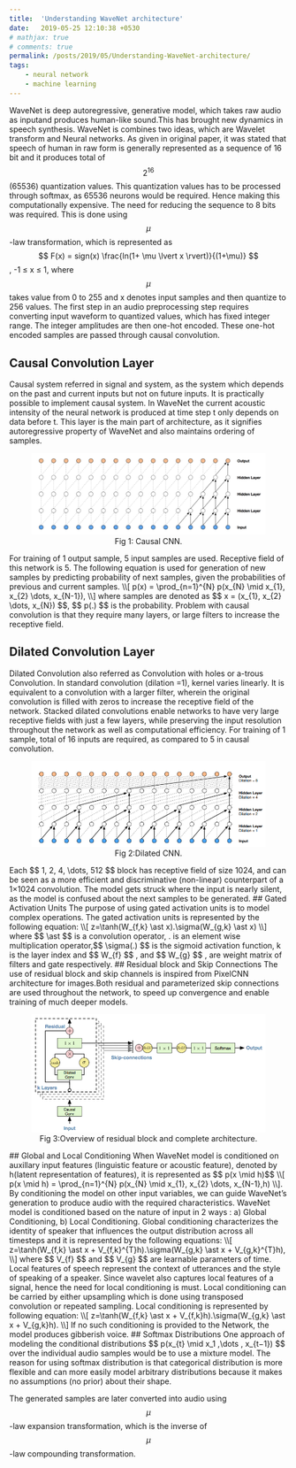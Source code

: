 ```yaml
---
title:  'Understanding WaveNet architecture'
date:   2019-05-25 12:10:38 +0530
# mathjax: true
# comments: true
permalink: /posts/2019/05/Understanding-WaveNet-architecture/
tags: 
    - neural network 
    - machine learning
---
```

WaveNet is deep autoregressive, generative model, which takes raw audio as inputand produces human-like sound.This has brought new dynamics in speech synthesis. WaveNet is combines two ideas, which are Wavelet transform and Neural networks. As given in original paper, it was stated that speech of human in raw form is generally represented as a sequence of 16 bit and it  produces total of  $$ 2^{16} $$ (65536) quantization values. This quantization values has to be processed through softmax, as 65536 neurons would be required. Hence making this computationally expensive. The need for reducing the sequence to 8 bits was required. This is done using $$ \mu $$-law transformation, which is represented as $$ F(x) = sign(x) \frac{ln(1+ \mu \lvert x \rvert)}{(1+\mu)} $$, -1 ≤ x ≤ 1, where $$ \mu $$ takes value from 0 to 255 and x denotes input samples and then quantize to 256 values.
The first step in an audio preprocessing step requires converting input waveform to quantized values, which has fixed integer range. The integer
amplitudes are then one-hot encoded. These one-hot encoded samples are passed through causal convolution.

## Causal Convolution Layer

Causal system referred in signal and system, as the system which depends on the  past and current inputs but not on future inputs. It is practically possible to implement causal system. In WaveNet the current acoustic intensity of the neural network is produced at time step t only depends on data before t. This layer is the main part of architecture, as it signifies autoregressive property of WaveNet and also maintains ordering of samples.
<center>
<figure>
  <img src="/images/causalconv.png"/>
  <figcaption>Fig 1: Causal CNN.</figcaption>
</figure>
</center>
For training of 1 output sample, 5 input samples are used. Receptive field of this network is 5.
The following equation is used for generation of new samples by predicting probability of next samples, given the probabilities of previous and current samples.
\\[ p(x) = \prod_{n=1}^{N} p(x_{N} \mid x_{1}, x_{2} \dots, x_{N-1}),  \\] 
where samples are denoted as $$ x = (x_{1}, x_{2} \dots, x_{N}) $$, $$ p(.) $$ is the
probability.
Problem with causal convolution is that they require many layers, or large filters to increase the receptive field.

## Dilated Convolution Layer

Dilated Convolution also referred as Convolution with holes or a-trous Convolution. In standard convolution (dilation =1), kernel varies linearly. It is equivalent to a convolution with a larger filter, wherein the original convolution is filled with zeros to increase the receptive field of the network. Stacked dilated convolutions enable networks to have very large receptive fields with just a few layers, while preserving the input
resolution throughout the network as well as computational efficiency. For training of 1 sample, total of 16 inputs are required, as compared to 5 in causal convolution.
<!---![Dilated Convolution](/assets/dilatedcnn.png)
*Dilated CNN*
--->
<center>
<figure>
  <img src="/images/dilatedcnn.png"/>
  <figcaption>Fig 2:Dilated CNN.</figcaption>
</figure>
</center>
Each $$ 1, 2, 4, \dots, 512 $$ block has receptive field of size 1024, and can be seen as a more efficient and discriminative (non-linear) counterpart of a 1×1024 convolution.
The model gets struck where the input is nearly silent, as the model is confused about the next samples to be generated.
## Gated Activation Units
The purpose of using gated activation units is to model complex operations. The gated activation units is represented by the following equation:
\\[ z=\tanh(W_{f,k} \ast x).\sigma(W_{g,k} \ast x) \\] 
where $$ \ast $$ is a convolution operator, . is an element wise multiplication
operator,$$ \sigma(.) $$ is the sigmoid activation function, k is the layer index
and $$ W_{f} $$ , and $$ W_{g} $$ , are weight matrix of filters and gate respectively.
## Residual block and Skip Connections
The use of residual block and skip channels is inspired from PixelCNN architecture for images.Both residual and parameterized skip connections are used throughout the network, to speed up convergence and enable training of much deeper models.
<!---![Residual Network](/assets/WaveNet.png)
*Overview of residual block and complete architecture.*
--->
<center>
<figure>
  <img src="/images/WaveNet.png"/>
  <figcaption>Fig 3:Overview of residual block and complete architecture.</figcaption>
</figure>
</center>
## Global and Local Conditioning
When WaveNet model is conditioned on auxillary input features (linguistic
feature or acoustic feature), denoted by h(latent representation of
features), it is represented as $$  p(x \mid h)$$
\\[ p(x \mid h) = \prod_{n=1}^{N} p(x_{N} \mid x_{1}, x_{2} \dots, x_{N-1},h)  \\].
By conditioning the model on other input variables, we can guide
WaveNet’s generation to produce audio with the required
characteristics. WaveNet model is conditioned based on the nature of input in 2 ways : a) Global Conditioning, b) Local Conditioning.
Global conditioning characterizes the identity of speaker that influences the output distribution across all timesteps and it is represented by the following equations:
\\[ z=\tanh(W_{f,k} \ast x + V_{f,k}^{T}h).\sigma(W_{g,k} \ast x + V_{g,k}^{T}h),  \\] where $$ V_{f} $$ and $$ V_{g} $$ are learnable parameters of time.
Local features of speech represent the context of utterances and the
style of speaking of a speaker. Since wavelet also captures local features of a signal, hence the need for local conditioning is must. Local conditioning can be carried by either upsampling which is done using transposed convolution or repeated sampling. Local conditioning is represented by following equation:
\\[ z=\tanh(W_{f,k} \ast x + V_{f,k}h).\sigma(W_{g,k} \ast x + V_{g,k}h).  \\]
If no such conditioning is provided to the Network, the model produces gibberish voice.
## Softmax Distributions
One approach of modeling the conditional distributions $$ p(x_{t} \mid x_1 ,\dots , x_{t−1}) $$ over the individual audio samples would be to use a mixture model.
The reason for using softmax distribution is that categorical distribution is more flexible and can more easily model arbitrary distributions because it makes no assumptions (no prior) about their shape.

The generated samples are later converted into audio using $$ \mu $$-law expansion transformation, which is the inverse of $$\mu$$-law compounding transformation.


